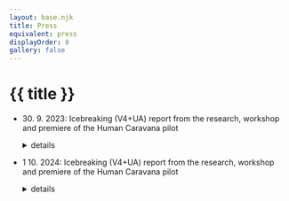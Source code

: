 ```yaml
---
layout: base.njk
title: Press
equivalent: press
displayOrder: 8
gallery: false
---
```


# {{ title }}

- <time datetime="2023-09-30">30. 9. 2023</time>: Icebreaking (V4+UA) report from the research, workshop and premiere of the Human Caravana pilot
  <details>
    <summary>details</summary>

    > “I believe in the power of art as a form of being together.”
    > <footer>Jerzy Zoń, director Teatr KTO, Krakow</footer>

    The idea of preparing a theatre of social inclusion, which would help to integrate the Ukrainian expatriates into society and to help the local population to understand the situation in which we all found ourselves, occured at a time when the wave of solidarity and help to our invaded neighbours was at its peak, yet the first misunderstandings and animosities were already appearing. We had no idea that their development would be so dynamic, nor did we foresee how uneasy it would be to map the state of the diverse relations between the locals and the refugees in the neighbouring countries, to capture and understand the key moments of human fates and in the process of creation to transform them into an attractive artistic and theatrical form that is understandable to the general public by using dramatic tools.

    That is why the "ICEBREAKING" project has had and will continue to have a number of different and challenging phases. The whole project consists of 3 stages: RESEARCH, HUMAN CARAVANA, CIRCUS CARAVANA. The starting point was to approach four friendly theatres from the V4 countries and agree on the topicality of the theme and the need to help overcome the barriers between us, the closest neighbours. So that it is not revived prejudices, mental barriers and spreading hatred that prevail, but mutual understanding, humanity and dignity. We, The Ensemble of Irregular Theatre (AND) from Banská Štiavnica, approached and formed a creative consortium with Teatr KTO from Krakow, Krvik Totr from Prague and Firebirds company from Budapest to jointly create an international street production aimed at bringing local citizens in the V4 countries and the exiles from Ukraine together. We also invited the Ukrainian multimedia theatre WE: MEDIA THEATER from Lviv to join the partnership. Each of the partners of this European cooperation has a specific role in the project. The Slovak coordinator is responsible for the overall management of the project and its directing component, the Czech partner is tasked with writing the libretto and later the script of the production, the Polish and Hungarian theatres are mainly represented by their actors as performers of the production, and the Ukrainian team enriches the project with film and documentary production.

    ### Research

    The initial stage in V4 countries was first undertaken by a smaller team: the main protagonists of the Krvik Totr theatre and the scriptwriters of the project from Prague − Petr Novotný and Tomáš Kout, together with members of our AND theatre, director Jana Mikitková and PR manager Ema Rajčanová, prepared various socially inclusive activities with local citizens of the V4 countries and the Ukrainian community in Prague, Budapest, Banská Štiavnica and Krakow. The four-day stays of the international team of theatre artists in each of these cities took place in August 2023 and were focused on RESEARCH and collecting authentic field stories of expatriates as an inspiration for the script of a future street production. From the meetings we attended, exploratory visits to temporary Ukrainian homes, from conducting creative workshops with local citizens and domesticated refugees, as well as from numerous individual interviews with selected respondents, we recorded a number of extraordinary stories and emotional testimonies that shed light on the lived experiences of diametrically different fates of similar generations in two neighbouring countries.

    We understood that the power of the topic is enormous. We humbly respected that the personal experience of Ukrainian expatriates is largely non-transferable and incomprehensible to us, and at the same time we slowly found ways that brought us closer together, such as sharing recipes for national specialties, live music, singing favorite songs, or juggling techniques, or laughing at minor language misunderstandings.


    > “I feel at home. I feel like I’m among my own.”
    > <footer>(Sveťa, Kyiv)</footer>

    > “We don't have a home anymore, we don't have anything, I want to stay here.”
    > <footer>(Olena, Bachmut)</footer>

    > “Whoever loses his home and land, it is as if he did not exist, as if he had lost his life.”
    > <footer>(Olha, Zaporozhye)</footer>

    > “We went for a walk in the park and didn't have to pay attention to where the mines were…”
    > <footer>(Liuda, Lviv)</footer>

    > “We've forgotten what it's like to be out at night and just enjoy life like the people here.”
    > <footer>(Olha, Lviv)</footer>

    > “We're having a good time here, but as soon as the war is over, I know which connection I'm going to get on and go back.”
    > <footer>(Olha, Zaporozhye)</footer>

    The research trips culminated in each town with a nice NEIGHBORHOOD PICNIC and an informal yet purposeful program, structure, and light refreshments.  After the initial introductions and participants' handwritten first names on a common wrapping paper (it was remarkable to see who used Ukrainian or Russian signatures or pronunciations of names), there followed a fun exploration of the different meanings of sound-meaning words in our Central European languages (blueberry in Slovak, etc.), searching for similar words with different meanings (e.g. our amazing is terrible in Ukrainian), and realizing the loss of the original language identity and the acquisition of a new one among the departees (rejection of Russian, preference for Ukrainian, inevitable learning of the local language). The picnic continued with the idea of home, where the exiles live, but with their eyes closed (they often emotionally compared their current small, shared rooms with their big houses and orchards in Ukraine). Almost all of them lived in memories, in the past. Then it was their turn to hand out each other's pre-prepared gift packages and guess what might be in them. After unwrapping them, individual consideration of whether the recipient needed the gift or would pass it on to someone else. The gift-giving game was followed by walking interaction in pairs with a string of parcels, guiding each other with eyes closed around the picnic's exterior as a test of mutual trust. Then, all the gift recipients used pieces of gift wrapping paper to piece together the regions and cities of Ukraine and the V4 countries (the very name of the country "Ukraine" contains the Slovak word "ukrajovať" which can be freely translated as to remove, to take away or to cut). Older participants also willingly added their home region to this "map-making" of the new European continent. Each picnic (except Budapest) was multilingually moderated and enriched by an experienced stage designer and performer Tomáš Žižka from Prague, who presented an unusual musical performance at the end of the picnic with his captivating story about the European roots of his ancestors. He miraculously made various rhythmic sounds from a large dry tree root with the help of a sensor and various tools (sticks, brushes, toys…), which not only captivated the children, but also literally enchanted the older women who had not yet encountered similar contemporary art. Neighbourhood picnics took place in the exteriors of the Thomayer Gardens (Prague), in the park of the Konnektor Community Incubator (Budapest), in the garden of the Scout House (Banská Štiavnica) and on the outdoor stage of Teatr KTO (Kraków). The number of participants was variable over time, ranging from 20 to 40 over the course of three to four hours. Some people came and went according to their abilities. The majority were mostly Ukrainians, with the managers of the local partner theatres helping with the organisation of the event.
    During the 13-day research tour, the members of the eight-member international team also met together every evening to not only pass on background information and personal experiences gained in individual conversations and situations during the day, to select interesting and inspiring moments for the production that could enrich the scriptwriters, dramaturg and director in the process of creating the future production, but also to "melt the ice" between the research participants and each other. In addition to a number of photographs, a rich database of all the activities that were recorded on audio and video by Liudmyla Batalova and Olha Klymuk from the partner Ukrainian theatre during the research trips was also created. They were later artistically processed by director Sashko Brama (UA) into the documentary ICEBREAKING as a reportage story of one of them. The premiere and a discussion with the filmmakers took place at the end of the 8th edition of the AMPLIFIER Festival − New Cabaret & Street Art 2023 in Banská Štiavnica.

    > “I am Russian, but my home is Ukraine.”
    > <footer>(Olha, Zaporozhye)</footer>

    > “I don't have a home in Budapest. I'm here on a long trip.”
    > <footer>(Michael, Kijiv)</footer>

    > “Slovaks, Czechs and Poles help Ukrainians because they have to, they do it out of fear of Russia, they don't want them to come to their countries. Hungarians help selflessly because they want to help.”
    > <footer>(Chilla, Transcarpathia)</footer>

    > “The first thing that brought us together was a ball of wool. Our first word we both understood was mohair.”
    > <footer>(Zuzka, Banská Štiavnica)</footer>

    > “If there's still a war next Wednesday, I'll come to the shredding…”
    > <footer>(Marina, Kharkiv)</footer>

    > “Everyone is in their place. My husband fights in the war, I fight with our culture, embroidery and the Ukrainian flag. We are in this together.”
    > <footer>(Marina, Kharkiv)</footer>

    ### Workshop

    Immediately following the research trips came the creation of the libretto for the future production. The author duo Petr Novotný and Tomáš Kout (CZ) wrote the first version of the script within ten days, which was then edited according to the comments of the dramaturgs and especially the director Jana Mikitková (SK) into the first version of the libretto. This, together with the previously prepared site-specific scenographic vision by Tomáš Žižka (SK/CZ), was the basis for the intensive creative work of the lecturers of the international WORKSHOP in the four most important production components of HUMAN CARAVANA. While Martin Geišberg (SK) practiced playing atypical musical instruments and singing with the seven actors and composed and recorded original music for the pilot production at night, costume designer Anna Weszelovszky (HU) was intensively creating costumes on site from pre-purchased and collected materials (sleeping bags) and adapted them to the actors' bodies. Set designer Tomáš Žižka together with his technical assistant Henrich Žuch prepared visual installations and props for the street set: spotlights with smoke effect in the entrance gate of the Old Castle, fortune-telling place and cards, white shirts hanging in the treetops, a huge nest made of branches in the forest, boundary markings on the fence, a rope of parasols. They also modified a cart to haul the "new temporary home for exatriates". However, the international team of performers from Poland, Hungary, Czech Republic and Slovakia was most physically exhausted by the creation of meaning-making movement drama-tic situations by choreographer Ladislav Cmorej (SK), who was a hearty reinforcement of the non-verbal and visual-movement concept of the work-in-progress staging by director Jana Mikitková (SK). Despite the fact that a three-day workshop cannot replace the classical six-week rehearsal process in a theatre, all the above-mentioned creators as well as the performers from the partner theatres and artistic groups Slawek Bendykowski, Paulina Lasyk, Mieszko Syc (PL), Gergely Kiss, Bálint Turai (HU), Tereza Kmotorková (SK) and Anton Eliáš (SK/CZ) worked intensively together from early morning until late at night, with respect for the expert lecturers and the intentions of the project. With their natural willingness, immediate humanity and especially professional approach they broke the ice and together formed a friendly 15-member artistic team ready to present the 45-minute work output from the creative workshop as a possible part of the future great work, which will bring a real artistic and emotional experience to the audience at the premiere and two reruns in Banská Štiavnica and its surroundings.

    > “Home is where the blue sky is.”
    > <footer>(Petr Novotný)</footer>

    ### Premiere of the pilot

    The premiere of the pilot street production HUMAN CARAVAN took place just one hour after the opening of the 8th International Festival of New cabaret & street art AMPLIFIER 2023 on Friday, September 22nd from 17:00 to 17:45. Approximately 80 to 90 spectators were guidedd from Holy Trinity Square to the gates of the Old Castle by the 22-member Dutch brass band Orkest de Tegenwind, which created a great atmosphere and the necessary anticipation of the audience.
    The production was a simple story of a family with a dog who had to leave their home under dramatic circumstances. At first she tried in vain to return to it through a high wall in the style of an acrobatic grotesque, but soon realised that she had to embark on a long journey to find a new place to live. Already at this stage, the performers involved the audience in the action by letting them carry their ladder and luggage. Along the way, the family met a gypsy fortune teller who predicted an ambiguous fate for them from the big cards. At a fork in the woods, she and the spectators found a good-natured wanderer who showed the family members the way. However, it was full of pitfalls and danger. After wandering the forest trail for some time, they discovered a temporary residence in nature (the nest), but there they symbolically said goodbye to the father of the family, who had fallen defending their homeland. After further wandering with singing and music, the family discovered an old cart, which they managed to pull to the borders of a new, unknown country, but not without the help of the spectators.. After crossing it, dynamic dance-movement and even acrobatic scenes with clothes and sleeping bags were enacted in the new, free space, symbolizing not only the help from the natives, but also the rivalry between the family members and the cynical market society. Eventually, the wanderers settled into their new home, a cozily furnished traveling carriage, like itinerant circus performers whose new life was just beginning. Already, however, they felt what it was like to receive a helping hand. At the end, they personally shook hands with the spectators who decided to help them during their wanderings with their sweaters, food, or physical strength.

    The production had the character of an errand theatre, the individual performances took place in a structure similar to the Stations of the Cross at the seven stops. The audience was greeted, accompanied and guided along the route by a delegate-moderator who promised at the beginning an excursion to a neighbouring country and an entertaining show. But what followed was an unexpected refugee tragedy with a long journey and an open ending in a new homeland. Almost the entire, otherwise essentially non-verbal production was carried by brooding ambient music from a portable loudspeaker and, at times, lively choral singing by performers with instruments, which captured and reinforced the atmosphere of exodus, the search for the promised land and, at the same time, happiness in adversity. The audience, with interest and patience, followed the entire march around the Old Castle through the forest path to the garden of the Scout House, where they rewarded the creators and performers with a long applause. It is therefore a great pity that in the following two days, due to the unfavourable rainy weather and the illness of one actress, it was not possible to carry out two more scheduled reruns at the Hájovna Cervena Studna on the outskirts of Banská Štiavnica and at the Kolping House Rest Area in Štiavnické Bane.
    The pilot premiere of HUMAN CARAVANA was a laboratory for potential story, form, and interpersonal convergence through a street theatre of errands that, based on a refined script, will be staged in the spring of 2024 by the creators and performers of the four collaborating theatres under the name CIRCUS CARAVANA. The premiere is scheduled for the end of April in Krakow, with repeat performances in all V4 countries as well as in Ukraine.

    > “ICEBREAKING is **uncovering** the stereotypes in our heads.
    > **Breaking down** the pigeonholes into which we sort people − immediately, but forever.
    > **Breaking** the prejudices of our times.
    > **Bonding** with those we need to survive.”
    > <footer>(Jana Mikitková)</footer>

    Recorded by Ján Fakla, AND n.o.
  </details>

- <time datetime="2024-10-01">1 10. 2024</time>: Icebreaking (V4+UA) report from the research, workshop and premiere of the Human Caravana pilot
  <details>
    <summary>details</summary>

    ### Icebreaking V4+UA

    Report from the rehearsal process, premiere and reruns of CIRCUS CARAVANA
    After the September premiere of the pilot Human Caravan, the dramaturg Ján Fakla (SK) to a shift in the content of the libretto of the future street production. The inspiration came from a newspaper article by Petra Procházková in Daily N* about the disintegration of the small Ukrainian circus Ilya Bosuk from Dnipro, whose members scattered all over Ukraine and abroad after the beginning of the war. The author duo Petr Novotný and Tomáš Kout (CZ) wrote a second version of the script over the course of two months (in three phases), following up the pilot by narrowing the subject matter, simplifying and elaborating the story in more detail. There was an agreement with the authors that the original indifferent Ukrainian family would be replaced by a concrete one − a circus family, and the wandering of the refugees with the caravan from the pilot version would be shifted to the search for a new home, or rather a place of action of the fleeing circus performers in the neighbouring European countries with the torso of the destroyed caravan. The basic dramaturgical story line is the situational encounters of the departees with the locals and their acceptance or rejection in order to gain the audience’s empathy and solidarity with the refugees, but also the threat of an imminent war that may reach us as well. The script, thus modified into its initial form for rehearsals, was adapted by dramaturg Ján Fakla and director Jana Mikitková (SK). They fine-tuned the individual situations and specified the types of characters representing the expatriates (five performers playing the stable roles of circus performers) and the locals in the V4 countries (five flexible actors playing different roles of local citizens).
    The rehearsal process of the new production called CIRCUS CARAVANA began in January 2024 with the expansion of the creative team from the workshop and pilot in Banská Štiavnica. The original cast of eight grew to ten and eleven members (Daniela Voráčková and Angela Nwagbo from Prague (CZ) were added, Tereza Kmotorková was replaced by Dorottya Podmaniczky from Budapest (HU), and Henrich Žucha from Banská Štiavnica (SK) became both performer and technician). The author of the music has also changed, instead of the busy Martin Geišberg (SK), the acclaimed music creator Róbert Mankovecký (SK) has joined the creative collaboration. The direction of the new production was continued by Jana Mikitková (SK), supervised by the experienced director Jerzy Zoń (PL). The promo team was also strengthened for this stage of the project. The young social media manager Ema Rajčanová was joined by Eva Sládková, PR & media specialist, who gave the project visibility to national media such as Slovak Radio and Television (STVR) and to many online portals with a considerable reach.

    *Daily N: Bachmut is becoming a ghost town. How Ilya and Vlado save those who are left, 15.11.2022

    ### Residencies

    At the first residency, which took place on 24 − 28 January 2024 at the Rubigall Club in Banská Štiavnica, the extended team of performers first got acquainted with the new libretto of the production, the concept of set design by Tomáš Žižka (CZ) and the costume design by Anna Weszelovszky (HU). Then the individual performers or pairs performed their own movement, acrobatic and circus numbers that could be an inspiration in the production. Afterwards, the director Jana Mikitková started arranging the first situations in the space and testing the work with new props (balloons, inflatable mannequins and silver cubes of different sizes), which were to be used during the production. The music creator Róbert Mankovecký came to test his singing and musical skills. In addition, the perfomers tried juggling and acting etudes according to specific situations in the script. The participants of the residency also watched the documentary film ICEBREAKING from the research in the V4 countries, which was prepared in the first phase of the project by the partners from Ukraine (produced by Liudmyla Batalova, directed by Sashko Brama), together with the locals in the local Art Cafe. The residency was also heavily promoted in the media thanks to the press release issued. A Slovak Television crew from the regional editorial office in Banská Bystrica came to Banská Štiavnica and also made direct entries into the STVR broadcast. The director Jana Mikitková was also interviewed live on Radio Slovakia after the residency.

    The second residency took place from 14 to 18 February 2024 in Prague, in the ballroom of Lenka Vagnerova & Company’s Studio 8. During these rehearsals, the performers, under the guidance of the director, continued to elaborate and fix individual situations, which were invented in space and with the use of props by choreographer Ladislav Cmorej (SK). At the same time, the musician Róbert Mankovecký (SK) edited and adapted the previously prepared musical background of the stage music. In parallel, the scenographic layout of the caravan’s journey was drawn by the artist Tomáš Žižka (CZ). Costume designer Anny Weszelovszky (HU) continuously adjusted the size and functionality of the future costumes on the performers, which she produced in the nearby METEOR accommodation facility for refugees from Ukraine. Here, too, it was possible to combine the rehearsal process with the screening of the research documentary ICEBREAKING for the temporary residents of METEOR who attended a picnic in Libeň during the research. The refugees’ social evening with the performers was also recorded on the spot by Slovak RTVS editor Boris Kršňák, whose short report from the event was broadcast by Radio Slovakia.

    During the third residency, which took place 20 − 24 March 2024 at the Inspiral Circus Centre in Budapest, rehearsals for the future street production continued with the arrangement of additional scenes. Work has already begun on a modified two-wheeled trailer, which in the form of a folding caravan torso was designed by set designer Tomáš Žižka (CZ) not only as a theatre-circus cart pulled by the principal of the circus family, but also as a mobile stage. A hint of the future circus stage was also created by a metal mast made of a purchased vertical folding Chinese pole with four straps, which hold its vertical stability for the spectators sitting on 8 chairs around the manege. The rehearsal process in the rehearsal space of the Hungarian New Circus focused mainly on the synergistic mastery of the acting, technical-acrobatic, juggling and movement components of all ten acts, which the creators completed and fixed together with continuously edited music. At the end of the camp, the first converging rehearsal of almost the entire future production took place in the personal presence of the supervisor Jerzy Zoń (PL), who, with the distance of an experienced director, provided all the creators, and especially the director, with professional and constructive critical feedback.

    The fourth training camp, which took place in Krakow from 24 to 28 April 2024, was both a dress rehearsal and a premiere residency. The day-long rehearsals aimed at perfecting and mending the created images began in the smaller hall of Teatr Laźnia Nowa with an almost complete set, props and finished costumes. Gradually, all situations were refined, choreographies were completed, performances were connected and moves and rearrangements of individual scenes were rehearsed. At this stage, the appropriate form of the overall punchline − the conclusion of the production − was still being sought. The creators had a lively discussion about what moral starting point to offer the audience from the circus family’s journey to a new home. A dramatic touch with the horrors of war (a fire fight between the locals and the “invaders”), or an expression of empathy for the refugees (a celebration of life bringing everyone together). This dilemma of the creators carried over to Saturday’s dress rehearsal in the exterior of Krakow’s Grand Army Napoleon Square, with the participation of arranged and accidental spectators (about 80 in total). After it, during the evening feedback, the performers, together with the other creators, preferred from the director to implement a second − positively tuned − conclusion at the premiere. This, however, lacked a clear dramaturgical justification so far: a convincing dramatic change in the story and the related acting and movement motivations.

    ### Premieres

    The official public premiere of the theatre of social inclusion of Ukrainian refugees with the inhabitants of the V4 countries called CIRCUS CARAVANA took place on Sunday 28 April 2024 at the Grand Army Napoleon Square in Krakow. The pre-noon last rehearsal, where the new positive conclusion of the production was being finalized, was interrupted by rain showers, but at the 5:00 p.m. opening night the April weather had already settled down. The performance took place on a paving-concrete surface 25 x 30 m, the audience sat and/or stood in a semicircle, the backdrop was formed by trees and the high walls of Wawel Castle. The music and movement production with excellent artistic and acting performances by the international team of performers from Teatr KTO (PL), FIREBIRDS company (HU), Krvik Totr theatre collaborators (CZ) and the Ensemble of Irregular Theatre (SK) captivated children, adults and seniors alike. It lasted 76 minutes without intermission and was accompanied by laughter and applause of the audience. At the end of the performance, there was a joint vote of thanks by the artists present. The heavily publicized event (invitations, posters, newsletters, event and FB/Instagram posts) with no admission fee was purposely attended by approximately 150 to 200 spectators, with about that many randomly stopping by for a stroll and watching the performance from the Vistula riverfront promenade, so the opening night hosted approximately 350 to 400 people. The video of the premiere was produced by Ukrainian partner WE: MEDIA THEATRE, a two-minute [trailer is available on YouTube](https://youtu.be/N5SRFF-l2e4?si=QJwUhfpApiM7Gr1Y).

    On the same day, at 7:30 pm, the premiere of the short documentary THE CHIEF OF THE CIRCUS, about the fate of former Ukrainian principal Ilya Borsuk, who disbanded his small circus and became a volunteer because of the war, took place. Filmmaker and director Sashko Brama (UA) went with Ilya on a long journey with humanitarian aid to the frontline areas of Dnipro and recorded his life story. At the premiere of the film at the KTO Theatre, the audience (about 40) got to know the harrowing life of the Ukrainian population in the east of Ukraine. Afterwards, the filmmakers and the audience discussed the film with the director and the protagonist via an online stream. The premiere had a very strong emotional charge and also prompted a fundraiser to repair an old van for the former circus owner Ilya Borsuk. The film is available on YouTube.

    ### Reruns in V4 countries
    Repeats of the new international music and movement street production CIRCUS CARAVANA by the Icebreaking Consortium were organised in cooperation with local organisers or international festivals in the V4 countries. The venues were also arranged taking into account the Ukrainian diaspora of UA expatriates, who were specially invited by the organisers to the rehearsals. They could not always be accurately identified in the audience; their number varied at each rerun. However, there were also those who approached the creators and performers after the performance and expressed their personal thanks.

    The first reprise took place on Thursday 6th June 2024 in the North Moravian town of Krnov (CZ), where at 17:00 mainly young people and parents with children came to the centre on the Main Square. About 150 spectators were not discouraged even by a summer rain shower in the middle of the performance. They did not leave, on the contrary, they watched it from the benches in the auditorium mostly under umbrellas, which were promptly delivered by the local organizer (Edel gallery). Warmed up and relaxed, the performers performed the reprise in great shape and without interruption, even with a new elaborate ending, which they, together with the director and choreographer, rehearsed later in the morning with the natural interest of passers-by and especially the children from the kindergarten. Despite the weather, the audience enjoyed themselves and warmly appreciated the artistic and artistic performances and the “waterproofness” of the performers in the final applause. Shortly after the end of the rerun, a screening of the documentary film THE CHIEF OF THE CIRCUS took place in the Municipal Café. After it, AND members discussed the situation in Ukraine with the audience and local volunteers.

    The second, third and fourth reprisals were organised by the partner Teatr KTO from Krakow (PL) as part of the 37th edition of the international festival ULICA. It also includes trips of artistic groups with their productions to neighbouring towns and also in the centre of Krakow. The interest and audience attendance in street performances has been high in these cities and especially in Krakow for many years. Since in this area Ukrainian emigrants make up to about 10% of the population, the participation of Ukrainian women and children was natural at the festival.
    The second reprise took place in the small town of Limanowa (PL), where on a hot summer afternoon on 5th July 2024 at 16:00, about 140-150 local spectators came to watch the performance of CIRCUS CARAVANA. The local organizers provided chairs for seating and technical support on the uncovered open City Ring. The production stabilized, the performers put on great acting performances and totally sweated out the costumes. Despite the sultry weather, they kept the attention of the young and older audience with high tempo and heartfelt speeches until the final applause.

    The organisers of the third reprise provided 80 beach loungers for the spectators at the Local Rynek (otherwise known as the parking lot) in the centre of Niepołomice (PL). The hot sun was roasting all day, and therefore every spectator who preferred CIRCUS CARAVANA to the swimming pool between 16:00 and 17:15 on 6th July 2024 was a cultural hero. Even greater was the international team of performers and technicians of the Icebreaking Consortium, who performed almost heroic feats on the red-hot square. In the end, they impressed as many as about 90 spectators, who appreciated their professional approach with their stamina and reactions in lying or standing position. The atmosphere was made more pleasant by the nearby water fountain.

    The fourth reprise in the large Main Square in Krakow (PL) was the most challenging not only in terms of the large space, but especially to keep the attention of the large audience (850-1000 people), who watched the performance of CIRCUS CARAVANA from all four sides. It took place on Sunday 7th July 2024 at 13:00 during the culmination of The International Festival ULICA, where other street productions were taking place in parallel in the same square. Part of the audience at the front of the stage watched the performance on chairs and on the ground, part around behind barriers and part migrated around the square. It was not only a huge test of the performers’ acting skills, but also a test of the carrying capacity of the story and the idea of the production in such a huge space with all the surrounding hustle and bustle (café terraces, horse-drawn carriages, various sounds). The team of performers and technicians pulled it off with aplomb, but also with honour and a long final applause from a very appreciative audience.

    The fifth reprise took place on 16th July 2024 at 18:15 in a pleasant early evening atmosphere at the 16th International Festival Behind the Door in Prague (CZ). In front of about 160-170 spectators, performers from Poland, Hungary, the Czech Republic and Slovakia presented in the exterior of the Holesovice Market Hall the story of circus performers fleeing from war and their (dis)acceptance in a European country. The performance was seen not only by the festival audience, Czech and foreign artists, numerous Prague from 3 to 99 years of age, but also Ukrainian viewers temporarily living in Prague. One of them, Olexandr, a former clown from Kharkiv, came to personally thank the performers for the performance, which gave him hope for a better future, and invited them to the clown festival he is preparing in Prague.

    The sixth reprise on 21 September 2024 in Banská Štiavnica was also the Slovak premiere at 9th AMPLIFIER Festival − New Cabaret & Street Art 2024. It took place at 15:30 on the asphalt area of the Secondary Vocational School of Services and Forestry under the Drieňová housing estate, where many local spectators came from. The mixed festival audience included families with children, domesticated Ukrainian expatriates, overlanders from Banská Bystrica, Zvolen and other towns in Slovakia, about 140-150 people in total. The performance had a dynamic, smooth and steady course, the performers played convincingly and with high commitment, which was appreciated by the audience at the end with a long and hearty applause and in some places with shouts of “brava”.
    All the performances were documented by local professional photographers provided by the individual project partners.

    Recorded by Ján Fakla, AND n.o.
  </details>
